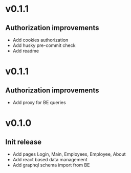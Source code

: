 # v0.1.1

## Authorization improvements
- Add cookies authorization
- Add husky pre-commit check
- Add readme


# v0.1.1

## Authorization improvements

- Add proxy for BE queries

# v0.1.0

## Init release

- Add pages Login, Main, Employees, Employee, About
- Add react based data management
- Add graphql schema import from BE
